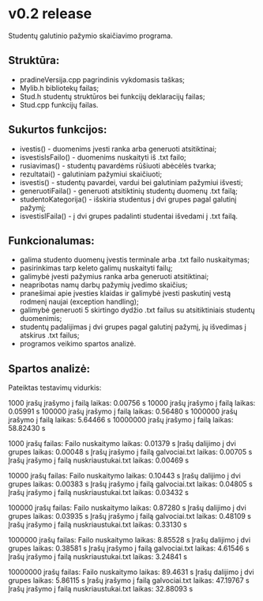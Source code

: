 # v0.2 release

Studentų galutinio pažymio skaičiavimo programa.

## Struktūra:
- pradineVersija.cpp pagrindinis vykdomasis taškas;
- Mylib.h bibliotekų failas;
- Stud.h studentų struktūros bei funkcijų deklaracijų failas;
- Stud.cpp funkcijų failas.

## Sukurtos funkcijos:
- ivestis() - duomenims įvesti ranka arba generuoti atsitiktinai;
- isvestisIsFailo() - duomenims nuskaityti iš .txt failo;
- rusiavimas() - studentų pavardėms rūšiuoti abėcėlės tvarka;
- rezultatai() - galutiniam pažymiui skaičiuoti;
- isvestis() - studentų pavardei, vardui bei galutiniam pažymiui išvesti;
- generuotiFaila() - generuoti atsitiktinių studentų duomenų .txt failą;
- studentoKategorija() - išskiria studentus į dvi grupes pagal galutinį pažymį;
- isvestisIFaila() - į dvi grupes padalinti studentai išvedami į .txt failą.

## Funkcionalumas:
- galima studento duomenų įvestis terminale arba .txt failo nuskaitymas;
- pasirinkimas tarp keleto galimų nuskaityti failų;
- galimybė įvesti pažymius ranka arba generuoti atsitiktinai;
- neapribotas namų darbų pažymių įvedimo skaičius;
- pranešimai apie įvesties klaidas ir galimybė įvesti paskutinį vestą rodmenį naujai (exception handling);
- galimybė generuoti 5 skirtingo dydžio .txt failus su atsitiktiniais studentų duomenimis;
- studentų padalijimas į dvi grupes pagal galutinį pažymį, jų išvedimas į atskirus .txt failus;
- programos veikimo spartos analizė.

## Spartos analizė:
Pateiktas testavimų vidurkis:

1000 įrašų įrašymo į failą laikas: 0.00756 s
10000 įrašų įrašymo į failą laikas: 0.05991 s
100000 įrašų įrašymo į failą laikas: 0.56480 s
1000000 įrašų įrašymo į failą laikas: 5.64466 s
10000000 įrašų įrašymo į failą laikas: 58.82430 s

1000 įrašų failas:
Failo nuskaitymo laikas:  0.01379 s
Įrašų dalijimo į dvi grupes laikas: 0.00048 s
Įrašų įrašymo į failą galvociai.txt laikas: 0.00705 s
Įrašų įrašymo į failą nuskriaustukai.txt laikas: 0.00469 s

10000 įrašų failas:
Failo nuskaitymo laikas: 0.10443 s
Įrašų dalijimo į dvi grupes laikas: 0.00383 s
Įrašų įrašymo į failą galvociai.txt laikas: 0.04805 s
Įrašų įrašymo į failą nuskriaustukai.txt laikas: 0.03432 s

100000 įrašų failas:
Failo nuskaitymo laikas: 0.87280 s
Įrašų dalijimo į dvi grupes laikas: 0.03935 s
Įrašų įrašymo į failą galvociai.txt laikas: 0.48109 s
Įrašų įrašymo į failą nuskriaustukai.txt laikas: 0.33130 s

1000000 įrašų failas:
Failo nuskaitymo laikas: 8.85528 s
Įrašų dalijimo į dvi grupes laikas: 0.38581 s
Įrašų įrašymo į failą galvociai.txt laikas: 4.61546 s
Įrašų įrašymo į failą nuskriaustukai.txt laikas:  3.24841 s

10000000 įrašų failas:
Failo nuskaitymo laikas:  89.4631 s
Įrašų dalijimo į dvi grupes laikas: 5.86115 s
Įrašų įrašymo į failą galvociai.txt laikas: 47.19767 s
Įrašų įrašymo į failą nuskriaustukai.txt laikas: 32.88093 s
